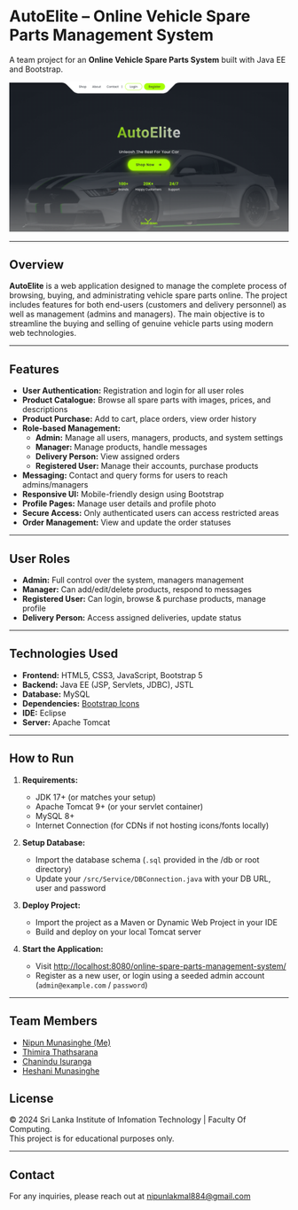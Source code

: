 # AutoElite – Online Vehicle Spare Parts Management System

A team project for an **Online Vehicle Spare Parts System** built with Java EE and Bootstrap.

![Landing Page](./src/main/webapp/images/landing-page.png)

---

## Overview

**AutoElite** is a web application designed to manage the complete process of browsing, buying, and administrating vehicle spare parts online. The project includes features for both end-users (customers and delivery personnel) as well as management (admins and managers). The main objective is to streamline the buying and selling of genuine vehicle parts using modern web technologies.

---

## Features

- **User Authentication:** Registration and login for all user roles
- **Product Catalogue:** Browse all spare parts with images, prices, and descriptions
- **Product Purchase:** Add to cart, place orders, view order history
- **Role-based Management:**
  - **Admin:** Manage all users, managers, products, and system settings
  - **Manager:** Manage products, handle messages
  - **Delivery Person:** View assigned orders
  - **Registered User:** Manage their accounts, purchase products
- **Messaging:** Contact and query forms for users to reach admins/managers
- **Responsive UI:** Mobile-friendly design using Bootstrap
- **Profile Pages:** Manage user details and profile photo
- **Secure Access:** Only authenticated users can access restricted areas
- **Order Management:** View and update the order statuses

---

## User Roles

- **Admin:** Full control over the system, managers management
- **Manager:** Can add/edit/delete products, respond to messages
- **Registered User:** Can login, browse & purchase products, manage profile
- **Delivery Person:** Access assigned deliveries, update status

---

## Technologies Used

- **Frontend:** HTML5, CSS3, JavaScript, Bootstrap 5
- **Backend:** Java EE (JSP, Servlets, JDBC), JSTL
- **Database:** MySQL
- **Dependencies:** [Bootstrap Icons](https://icons.getbootstrap.com/)
- **IDE:** Eclipse
- **Server:** Apache Tomcat

---

## How to Run

1. **Requirements:**
   - JDK 17+ (or matches your setup)
   - Apache Tomcat 9+ (or your servlet container)
   - MySQL 8+
   - Internet Connection (for CDNs if not hosting icons/fonts locally)

2. **Setup Database:**
   - Import the database schema (`.sql` provided in the /db or root directory)
   - Update your `/src/Service/DBConnection.java` with your DB URL, user and password

3. **Deploy Project:**
   - Import the project as a Maven or Dynamic Web Project in your IDE
   - Build and deploy on your local Tomcat server

4. **Start the Application:**
   - Visit [http://localhost:8080/online-spare-parts-management-system/](http://localhost:8080/online-spare-parts-management-system/)
   - Register as a new user, or login using a seeded admin account (`admin@example.com` / `password`)

---

## Team Members

- [Nipun Munasinghe (Me)](https://github.com/nipun-munasinghe)
- [Thimira Thathsarana](https://github.com/ThimiraTJ)
- [Chanindu Isuranga](https://github.com/chaninduisuranga)
- [Heshani Munasinghe](https://github.com/hesh0331)

## License

© 2024 Sri Lanka Institute of Infomation Technology | Faculty Of Computing.  
This project is for educational purposes only.

---

## Contact

For any inquiries, please reach out at [nipunlakmal884@gmail.com](mailto:nipunlakmal884@gmail.com)
